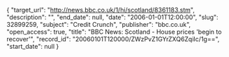 {
  "target_url": "http://news.bbc.co.uk/1/hi/scotland/8361183.stm", 
  "description": "", 
  "end_date": null, 
  "date": "2006-01-01T12:00:00", 
  "slug": 32899259, 
  "subject": "Credit Crunch", 
  "publisher": "bbc.co.uk", 
  "open_access": true, 
  "title": "BBC News: Scotland - House prices 'begin to recover'", 
  "record_id": "20060101T120000/ZWzPvZ1GYrZXQ6ZqiIc/1g==", 
  "start_date": null
}

